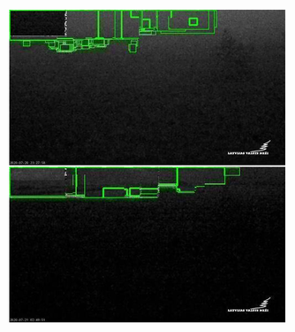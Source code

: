 ![20200720-222009-225014](in/20200720/20200720-222009-225014_0_.jpg)
![20200721-013039-020044](in/20200721/20200721-013039-020044_0_.jpg)
